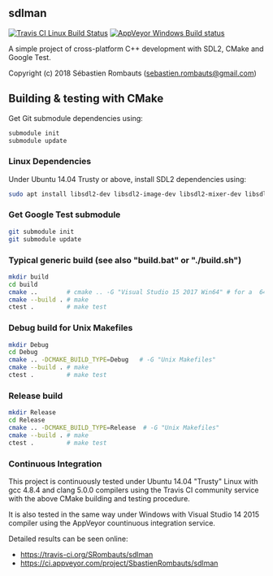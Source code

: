 sdlman
------

[![Travis CI Linux Build Status](https://travis-ci.org/SRombauts/sdlman.svg)](https://travis-ci.org/SRombauts/sdlman "Travis CI Linux Build Status")
[![AppVeyor Windows Build status](https://ci.appveyor.com/api/projects/status/github/SRombauts/sdlman?svg=true)](https://ci.appveyor.com/project/SbastienRombauts/sdlman "AppVeyor Windows Build status")

A simple project of cross-platform C++ development with SDL2, CMake and Google Test.

Copyright (c) 2018 Sébastien Rombauts (sebastien.rombauts@gmail.com)

## Building & testing with CMake

Get Git submodule dependencies using:
```bash
submodule init
submodule update
```

### Linux Dependencies

Under Ubuntu 14.04 Trusty or above, install SDL2 dependencies using:

```bash
sudo apt install libsdl2-dev libsdl2-image-dev libsdl2-mixer-dev libsdl2-ttf-dev
```

### Get Google Test submodule

```bash
git submodule init
git submodule update
```

### Typical generic build (see also "build.bat" or "./build.sh")

```bash
mkdir build
cd build
cmake ..        # cmake .. -G "Visual Studio 15 2017 Win64" # for a  64 bits solution using Visual Studio 2017
cmake --build . # make
ctest .         # make test
```

### Debug build for Unix Makefiles

```bash
mkdir Debug
cd Debug
cmake .. -DCMAKE_BUILD_TYPE=Debug   # -G "Unix Makefiles"
cmake --build . # make
ctest .         # make test
```

### Release build

```bash
mkdir Release
cd Release
cmake .. -DCMAKE_BUILD_TYPE=Release  # -G "Unix Makefiles"
cmake --build . # make
ctest .         # make test
```

### Continuous Integration

This project is continuously tested under Ubuntu 14.04 "Trusty" Linux with gcc 4.8.4 and clang 5.0.0 compilers
using the Travis CI community service with the above CMake building and testing procedure.

It is also tested in the same way under Windows with Visual Studio 14 2015 compiler
using the AppVeyor countinuous integration service.

Detailed results can be seen online:
 - https://travis-ci.org/SRombauts/sdlman
 - https://ci.appveyor.com/project/SbastienRombauts/sdlman

